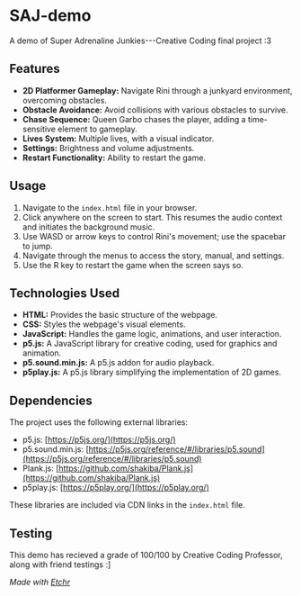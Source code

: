 # SAJ-demo
A demo of Super Adrenaline Junkies---Creative Coding final project :3

## Features
*   **2D Platformer Gameplay:** Navigate Rini through a junkyard environment, overcoming obstacles.
*   **Obstacle Avoidance:** Avoid collisions with various obstacles to survive.
*   **Chase Sequence:** Queen Garbo chases the player, adding a time-sensitive element to gameplay.
*   **Lives System:**  Multiple lives, with a visual indicator.
*   **Settings:** Brightness and volume adjustments.
*   **Restart Functionality:** Ability to restart the game.

## Usage
1.  Navigate to the `index.html` file in your browser.
2.  Click anywhere on the screen to start.  This resumes the audio context and initiates the background music.
3.  Use WASD or arrow keys to control Rini's movement; use the spacebar to jump.
4.  Navigate through the menus to access the story, manual, and settings.
5.  Use the R key to restart the game when the screen says so.

## Technologies Used
*   **HTML:**  Provides the basic structure of the webpage.
*   **CSS:**  Styles the webpage's visual elements.
*   **JavaScript:**  Handles the game logic, animations, and user interaction.
*   **p5.js:** A JavaScript library for creative coding, used for graphics and animation.
*   **p5.sound.min.js:** A p5.js addon for audio playback.
*   **p5play.js:** A p5.js library simplifying the implementation of 2D games.

## Dependencies
The project uses the following external libraries:

*   p5.js: [https://p5js.org/](https://p5js.org/)
*   p5.sound.min.js: [https://p5js.org/reference/#/libraries/p5.sound](https://p5js.org/reference/#/libraries/p5.sound)
*   Plank.js: [https://github.com/shakiba/Plank.js](https://github.com/shakiba/Plank.js)
*   p5play.js: [https://p5play.org/](https://p5play.org/)

These libraries are included via CDN links in the `index.html` file.

## Testing
This demo has recieved a grade of 100/100 by Creative Coding Professor, along with friend testings :]

*Made with [Etchr](https://etchr.dev)*